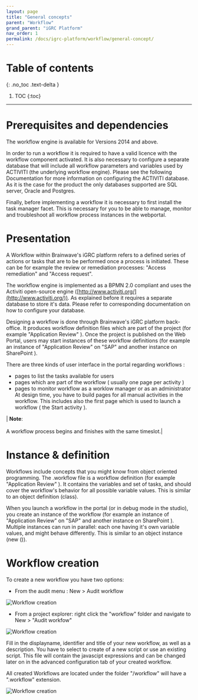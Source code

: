 ```yaml
---
layout: page
title: "General concepts"
parent: "Workflow"
grand_parent: "iGRC Platform"
nav_order: 1
permalink: /docs/igrc-platform/workflow/general-concept/
---
```


# Table of contents
{: .no_toc .text-delta }

1. TOC
{:toc}
---

# Prerequisites and dependencies

The workflow engine is available for Versions 2014 and above.     

In order to run a workflow it is required to have a valid licence with the workflow component activated. It is also necessary to configure a separate database that will include all workflow parameters and variables used by ACTIVITI (the underlying workflow engine). Please see the following Documentation for more information on configuring the ACTIVITI database. As it is the case for the product the only databases supported are SQL server, Oracle and Postgres.    

Finally, before implementing a workflow it is necessary to first install the task manager facet. This is necessary for you to be able to manage, monitor and troubleshoot all workflow process instances in the webportal.    

# Presentation

A Workflow within Brainwave's iGRC platform refers to a defined series of actions or tasks that are to be performed once a process is initiated. These can be for example the review or remediation processes: "Access remediation" and "Access request".   

The workflow engine is implemented as a BPMN 2.0 compliant and uses the Activiti open-source engine ([http://www.activiti.org/](http://www.activiti.org/)). As explained before it requires a separate database to store it's data. Please refer to corresponding documentation on how to configure your database.      

Designing a workflow is done through Brainwave's iGRC platform back-office. It produces workflow definition files which are part of the project (for example "Application Review" ). Once the project is published on the Web Portal, users may start instances of these workflow definitions (for example an instance of "Application Review" on "SAP" and another instance on SharePoint ).     

There are three kinds of user interface in the portal regarding workflows :     

- pages to list the tasks available for users
- pages which are part of the workflow ( usually one page per activity )
- pages to monitor workflow as a worklow manager or as an administrator  
At design time, you have to build pages for all manual activities in the workflow. This includes also the first page which is used to launch a workflow ( the Start activity ).

| **Note**: <br><br> A workflow process begins and finishes with the same timeslot.|

# Instance & definition

Workflows include concepts that you might know from object oriented programming. The .workflow file is a workflow definition (for example "Application Review" ). It contains the variables and set of tasks, and should cover the workflow's behavior for all possible variable values. This is similar to an object definition (class).   

When you launch a workflow in the portal (or in debug mode in the studio), you create an instance of the workflow (for example an instance of "Application Review" on "SAP" and another instance on SharePoint ). Multiple instances can run in parallel: each one having it's own variable values, and might behave differently. This is similar to an object instance (new ()).     

# Workflow creation

To create a new workflow you have two options:   

- From the audit menu : New \> Audit workflow   

![Workflow creation](../images/NewWF.png "Workflow creation")   

- From a project explorer:  right click the "workflow" folder and navigate to New \> "Audit workfow"    

![Workflow creation](../images/WF_creation.png "Workflow creation")     

Fill in the displayname, identifier and title of your new workflow, as well as a description. You have to select to create of a new script or use an existing script. This file will contain the javascipt expressions and can be changed later on in the advanced configuration tab of your created workflow.    

All created Workflows are located under the folder "/workflow" will have a ".workflow" extension.   

![Workflow creation](../images/WF_creationNew.png "Workflow creation")     
